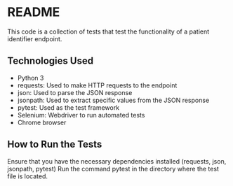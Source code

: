 # README
This code is a collection of tests that test the functionality of a patient identifier endpoint.

## Technologies Used
- Python 3
- requests: Used to make HTTP requests to the endpoint
- json: Used to parse the JSON response
- jsonpath: Used to extract specific values from the JSON response
- pytest: Used as the test framework
- Selenium: Webdriver to run automated tests
- Chrome browser

## How to Run the Tests
Ensure that you have the necessary dependencies installed (requests, json, jsonpath, pytest)
Run the command pytest in the directory where the test file is located.